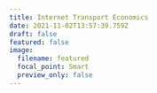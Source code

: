 ```yaml
---
title: Internet Transport Economics
date: 2021-11-02T13:57:39.759Z
draft: false
featured: false
image:
  filename: featured
  focal_point: Smart
  preview_only: false
---
```

